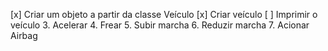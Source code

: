 [x]  Criar um objeto a partir da classe Veículo
[x] Criar veículo
[ ] Imprimir o veículo
3. Acelerar
4. Frear 
5. Subir marcha
6. Reduzir marcha
7. Acionar Airbag

